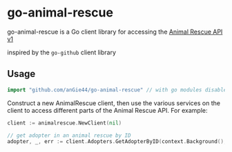 # go-animal-rescue

go-animal-rescue is a Go client library for accessing the [Animal Rescue API v1](https://github.com/anGie44/animal-rescue/tree/v1.0)

inspired by the `go-github` client library

## Usage ##

```go
import "github.com/anGie44/go-animal-rescue" // with go modules disabled
```

Construct a new AnimalRescue client, then use the various services on the client to
access different parts of the Animal Rescue API. For example:

```go
client := animalrescue.NewClient(nil)

// get adopter in an animal rescue by ID
adopter, _, err := client.Adopters.GetAdopterByID(context.Background(), 111)
```
